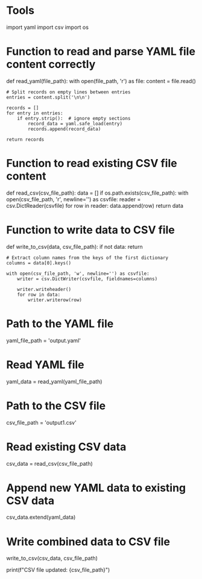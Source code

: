 # Tools

import yaml
import csv
import os

# Function to read and parse YAML file content correctly
def read_yaml(file_path):
    with open(file_path, 'r') as file:
        content = file.read()

    # Split records on empty lines between entries
    entries = content.split('\n\n')

    records = []
    for entry in entries:
        if entry.strip():  # ignore empty sections
            record_data = yaml.safe_load(entry)
            records.append(record_data)

    return records

# Function to read existing CSV file content
def read_csv(csv_file_path):
    data = []
    if os.path.exists(csv_file_path):
        with open(csv_file_path, 'r', newline='') as csvfile:
            reader = csv.DictReader(csvfile)
            for row in reader:
                data.append(row)
    return data

# Function to write data to CSV file
def write_to_csv(data, csv_file_path):
    if not data:
        return

    # Extract column names from the keys of the first dictionary
    columns = data[0].keys()
    
    with open(csv_file_path, 'w', newline='') as csvfile:
        writer = csv.DictWriter(csvfile, fieldnames=columns)
        
        writer.writeheader()
        for row in data:
            writer.writerow(row)

# Path to the YAML file
yaml_file_path = 'output.yaml'

# Read YAML file
yaml_data = read_yaml(yaml_file_path)

# Path to the CSV file
csv_file_path = 'output1.csv'

# Read existing CSV data
csv_data = read_csv(csv_file_path)

# Append new YAML data to existing CSV data
csv_data.extend(yaml_data)

# Write combined data to CSV file
write_to_csv(csv_data, csv_file_path)

print(f"CSV file updated: {csv_file_path}")

